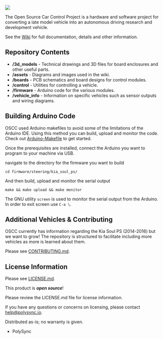<img src="https://github.com/PolySync/OSCC/blob/master/assets/oscc_logo_title.png">


The Open Source Car Control Project is a hardware and software project for converting a late model vehicle into an autonomous driving research and development vehicle.

See the [Wiki](https://github.com/PolySync/OSCC/wiki) for full documentation, details and other information.


Repository Contents
-------------------
* **/3d_models** - Technical drawings and 3D files for board enclosures and other useful parts.
* **/assets** - Diagrams and images used in the wiki.
* **/boards** - PCB schematics and board designs for control modules.
* **/control** - Utilities for controlling a vehicle.
* **/firmware** - Arduino code for the various modules.
* **/vehicle_info** - Information on specific vehicles such as sensor outputs and wiring diagrams.

Building Arduino Code
------------

OSCC used Arduino makefiles to avoid some of the limitations of the Arduino IDE. Using this method you can build, upload and monitor the code.
Check out [Arduino-Makefile](https://github.com/sudar/Arduino-Makefile) to get started.

Once the prerequisites are installed, connect the Arduino you want to program to your machine via USB.


navigate to the directory for the firmware you want to build

`cd firmware/steering/kia_soul_ps/`

And then build, upload and monitor the serial output

`make && make upload && make monitor`

The GNU utility `screen` is used to monitor the serial output from the Arduino. In order to exit screen use `C-a \`.


Additional Vehicles & Contributing
------------

OSCC currently has information regarding the Kia Soul PS (2014-2016) but we want to grow! The repository is structured to facilitate including more vehicles as more is learned about them.


Please see [CONTRIBUTING.md](CONTRIBUTING.md).



License Information
-------------------

Please see [LICENSE.md](LICENSE.md).

This product is _**open source**_!

Please review the LICENSE.md file for license information.

If you have any questions or concerns on licensing, please contact help@polysync.io.

Distributed as-is; no warranty is given.

- PolySync
